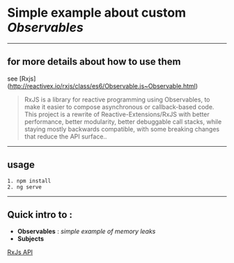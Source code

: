 # Simple example about custom *Observables*

----
## for more details about how to use them
see [Rxjs]
(http://reactivex.io/rxjs/class/es6/Observable.js~Observable.html)

> RxJS is a library for reactive programming using Observables, to make it easier to compose asynchronous or callback-based code. This project is a rewrite of Reactive-Extensions/RxJS with better performance, better modularity, better debuggable call stacks, while staying mostly backwards compatible, with some breaking changes that reduce the API surface..

----
## usage

    1. npm install
    2. ng serve
----
## Quick intro to :
* **Observables** : *simple example of memory leaks*
* **Subjects**


[RxJs API](http://reactivex.io/rxjs/)

